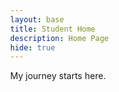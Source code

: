 ```yaml
---
layout: base
title: Student Home 
description: Home Page
hide: true
---
```


My journey starts here.
<html lang="en">
<head>
  <meta charset="UTF-8">
  <meta name="viewport" content="width=device-width, initial-scale=1.0">
  <title>Mario Running</title>
  <style>
    body {
      margin: 0;
      overflow: hidden;
    }
    .mario {
      position: absolute;
      top: 50%;
      left: -200px; 
      transform: translateY(70%);
      width: 100px;
      animation: runAcross 5s linear infinite;
    }
    @keyframes runAcross {
      from {
        left: -200px; 
      }
      to {
        left: 100vw; 
      }
    }
  </style>
</head>
<body>
  <img src="https://i.gifer.com/origin/ac/acf3abb6da430dd78cc99f925bb52d49_w200.webp" alt="Mario running" class="mario">
</body>
</html>

